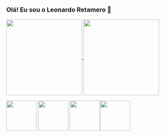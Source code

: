 ### Olá! Eu sou o Leonardo Retamero 👋


<a href="https://github.com/anuraghazra/github-readme-stats">
  <img height=200 align="center" src="https://github-readme-stats.vercel.app/api?username=Leonardo-Retamero&show_icons=true&theme=tokyonight" />
</a>
<a href="https://github.com/Leonardo-Retamero/convoychat">
  <img height=200 align="center" src="https://github-readme-stats.vercel.app/api/top-langs?username=Leonardo-Retamero&layout=compact&langs_count=8&card_width=320&theme=tokyonight" />
</a>



<img src="https://cdn.jsdelivr.net/gh/devicons/devicon@latest/icons/plotly/plotly-original-wordmark.svg" width="80"/> <img src="https://cdn.jsdelivr.net/gh/devicons/devicon@latest/icons/python/python-original.svg" width="80"/> <img src="https://cdn.jsdelivr.net/gh/devicons/devicon@latest/icons/pandas/pandas-original.svg" width="80"/><img src="https://cdn.jsdelivr.net/gh/devicons/devicon@latest/icons/mysql/mysql-original-wordmark.svg" width="80"/>

          
